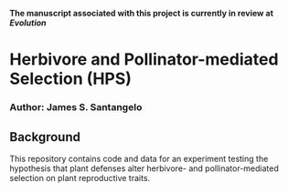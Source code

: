 **The manuscript associated with this project is currently in review at _Evolution_**

# Herbivore and Pollinator-mediated Selection (HPS)
### Author: James S. Santangelo

## Background

This repository contains code and data for an experiment testing the hypothesis that plant defenses alter herbivore- and pollinator-mediated selection on plant reproductive traits.
